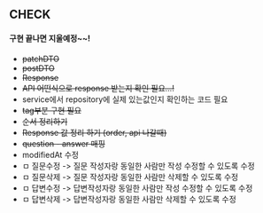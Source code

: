 ## CHECK

#### 구현 끝나면 지울예정~~!

-  ~~patchDTO~~
-  ~~postDTO~~
-  ~~Response~~
-  ~~API 어떤식으로 response 받는지 확인 필요...!~~
-  service에서 repository에 실제 있는값인지 확인하는 코드 필요
-  ~~tag부분 구현 필요~~
-  ~~순서 정리하기~~
- ~~Response 값 정리 하기 (order, api 나갈때)~~
- ~~question - answer 매핑~~
- modifiedAt 수정
- ㅁ 질문수정 -> 질문 작성자랑 동일한 사람만 작성 수정할 수 있도록 수정
- ㅁ 질문삭제 -> 질문 작성자랑 동일한 사람만 삭제할 수 있도록 수정
- ㅁ 답변수정 -> 답변작성자랑 동일한 사람만 작성 수정할 수 있도록 수정
- ㅁ 답변삭제 -> 답변작성자랑 동일한 사람만 삭제할 수 있도록 수정
